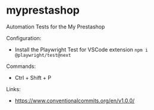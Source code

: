 # myprestashop
Automation Tests for the My Prestashop

Configuration:
* Install the Playwright Test for VSCode extension
    `npm i @playwright/test@next`


Commands:
* Ctrl + Shift + P


Links:
* https://www.conventionalcommits.org/en/v1.0.0/

